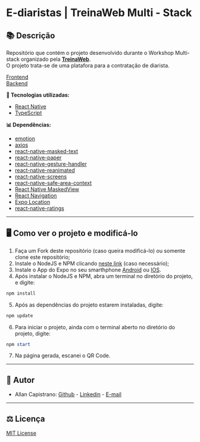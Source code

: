 # E-diaristas | TreinaWeb Multi - Stack

## 📚 Descrição ##
Repositório que contém o projeto desenvolvido durante o Workshop Multi-stack organizado pela [**TreinaWeb**](https://www.treinaweb.com.br/). <br />
O projeto trata-se de uma platafora para a contratação de diarista.

[Frontend](https://github.com/AllanCapistrano/TreinaWeb-E-diaristas-frontend) <br />
[Backend](https://github.com/AllanCapistrano/TreinaWeb-E-diaristas-backend)

**🔗 Tecnologias utilizadas:**
- [React Native](https://reactnative.dev/)
- [TypeScript](https://www.typescriptlang.org/)

**📊 Dependências:**
- [emotion](https://emotion.sh/docs/introduction)
- [axios ](https://www.npmjs.com/package/axios)
- [react-native-masked-text](https://github.com/benhurott/react-native-masked-text)
- [react-native-paper](https://reactnativepaper.com/)
- [react-native-gesture-handler](https://github.com/software-mansion/react-native-gesture-handler)
- [react-native-reanimated](https://github.com/software-mansion/react-native-reanimated)
- [react-native-screens](https://github.com/software-mansion/react-native-screens)
- [react-native-safe-area-context](https://github.com/th3rdwave/react-native-safe-area-context)
- [React Native MaskedView](https://www.npmjs.com/package/@react-native-community/masked-view)
- [React Navigation](https://reactnavigation.org/docs/stack-navigator/)
- [Expo Location](https://docs.expo.io/versions/latest/sdk/location/)
- [react-native-ratings](https://www.npmjs.com/package/react-native-ratings)

------------

## 🖥️ Como ver o projeto e modificá-lo ##

1. Faça um Fork deste repositório (caso queira modificá-lo) ou somente clone este repositório;
2. Instale o NodeJS e NPM clicando [neste link](https://nodejs.org/en/download/) (caso necessário);
3. Instale o App do Expo no seu smarthphone [Android](https://play.google.com/store/apps/details?id=host.exp.exponent&hl=pt_BR&gl=US) 
ou [IOS](https://apps.apple.com/br/app/expo-go/id982107779).
4. Após instalar o NodeJS e NPM, abra um terminal no diretório do projeto, e digite:
```powershell
npm install
```
5. Após as dependências do projeto estarem instaladas, digite:
```powershell
npm update
```
6. Para iniciar o projeto, ainda com o terminal aberto no diretório do projeto, digite:
```powershell
npm start
```
7. Na página gerada, escanei o QR Code.

------------

## 📌 Autor ##
- Allan Capistrano: [Github](https://github.com/AllanCapistrano) - [Linkedin](https://www.linkedin.com/in/allancapistrano/) - [E-mail](https://mail.google.com/mail/u/0/?view=cm&fs=1&tf=1&source=mailto&to=asantos@ecomp.uefs.br)

------------

## ⚖️ Licença ##
[MIT License](https://github.com/AllanCapistrano/TreinaWeb-E-diaristas-mobile/blob/main/LICENSE)
